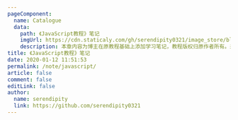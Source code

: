 ```yaml
---
pageComponent:
  name: Catalogue
  data:
    path: 《JavaScript教程》笔记
    imgUrl: https://cdn.staticaly.com/gh/serendipity0321/image_store/blog/20200112120340.png
    description: 本章内容为博主在原教程基础上添加学习笔记，教程版权归原作者所有。来源：<a href='https://wangdoc.com/javascript/' target='_blank'>JavaScript教程</a>
title: 《JavaScript教程》笔记
date: 2020-01-12 11:51:53
permalink: /note/javascript/
article: false
comment: false
editLink: false
author:
  name: serendipity
  link: https://github.com/serendipity0321
---
```

